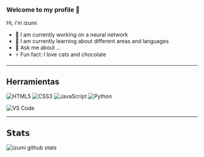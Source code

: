 ### Welcome to my profile 👋

Hi, i'm izumi
- 🔭 I am currently working on a neural network
- 🌱 I am currently learning about different areas and languages
- 💬 Ask me about ...
- ⚡ Fun fact: I love cats and chocolate


---------------------------------------------------------------------------------------------------------------


## Herramientas

![HTML5](https://img.shields.io/badge/-HTML5-%23E44D27?style=flat-square&logo=html5&logoColor=ffffff)
![CSS3](https://img.shields.io/badge/-CSS3-%231572B6?style=flat-square&logo=css3)
![JavaScript](https://img.shields.io/badge/-JavaScript-%23F7DF1C?style=flat-square&logo=javascript&logoColor=000000&labelColor=%23F7DF1C&color=%23FFCE5A)
![Python](https://camo.githubusercontent.com/cc663b44f5f2d7e674990fd054d828aae0e30ec8df36768e5f5552978da1cfdf/68747470733a2f2f696d672e736869656c64732e696f2f62616467652f2d507974686f6e2d3333333333333f7374796c653d666c6174266c6f676f3d707974686f6e)

![VS Code](https://img.shields.io/badge/-VSCode-%23007ACC?style=flat-square&logo=visual-studio-code)

----------------------------------------------------------------------------------------------------------------

## 𝗦𝘁𝗮𝘁𝘀

![izumi github stats](https://github-readme-stats.vercel.app/api?username=shizumi-08&show_icons=true&theme=dracula)

